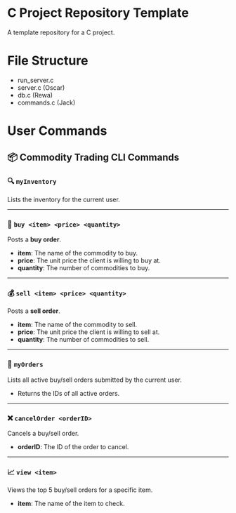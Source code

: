 # C Project Repository Template

A template repository for a C project.

# File Structure

- run_server.c
- server.c (Oscar)
- db.c (Rewa)
- commands.c (Jack)

# User Commands

## 📦 Commodity Trading CLI Commands

### 🔍 `myInventory`

Lists the inventory for the current user.

---

### 💸 `buy <item> <price> <quantity>`

Posts a **buy order**.

- **item**: The name of the commodity to buy.
- **price**: The unit price the client is willing to buy at.
- **quantity**: The number of commodities to buy.

---

### 💰 `sell <item> <price> <quantity>`

Posts a **sell order**.

- **item**: The name of the commodity to sell.
- **price**: The unit price the client is willing to sell at.
- **quantity**: The number of commodities to sell.

---

### 📜 `myOrders`

Lists all active buy/sell orders submitted by the current user.

- Returns the IDs of all active orders.

---

### ❌ `cancelOrder <orderID>`

Cancels a buy/sell order.

- **orderID**: The ID of the order to cancel.

---

### 📈 `view <item>`

Views the top 5 buy/sell orders for a specific item.

- **item**: The name of the item to check.
